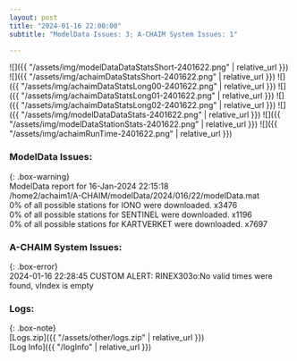 ```yaml
---
layout: post
title: "2024-01-16 22:00:00"
subtitle: "ModelData Issues: 3; A-CHAIM System Issues: 1"

---
```


![]({{ "/assets/img/modelDataDataStatsShort-2401622.png" | relative_url }})
![]({{ "/assets/img/achaimDataStatsShort-2401622.png" | relative_url }})
![]({{ "/assets/img/achaimDataStatsLong00-2401622.png" | relative_url }})
![]({{ "/assets/img/achaimDataStatsLong01-2401622.png" | relative_url }})
![]({{ "/assets/img/achaimDataStatsLong02-2401622.png" | relative_url }})
![]({{ "/assets/img/modelDataDataStats-2401622.png" | relative_url }})
![]({{ "/assets/img/modelDataStationStats-2401622.png" | relative_url }})
![]({{ "/assets/img/achaimRunTime-2401622.png" | relative_url }})


### ModelData Issues:  
  
{: .box-warning}  
 ModelData report for 16-Jan-2024 22:15:18   
 /home2/achaim1/A-CHAIM/modelData/2024/016/22/modelData.mat   
 0% of all possible stations for IONO were downloaded. x3476   
 0% of all possible stations for SENTINEL were downloaded. x1196   
 0% of all possible stations for KARTVERKET were downloaded. x7697   
  
### A-CHAIM System Issues:  
  
{: .box-error}  
2024-01-16 22:28:45 CUSTOM ALERT: RINEX303o:No valid times were found, vIndex is empty  

### Logs:  
  
{: .box-note}  
[Logs.zip]({{ "/assets/other/logs.zip" | relative_url }})  
[Log Info]({{ "/logInfo" | relative_url }})  
